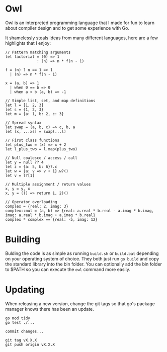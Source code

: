 # Owl

Owl is an interpreted programming language that I made for fun to learn about compiler design and to get some experience with Go.

It shamelessly steals ideas from many different languages, here are a few highlights that I enjoy:

```
// Pattern matching arguments
let factorial = (0) => 1
              : (n) => n * f(n - 1)

f = (n) ? n == 1 => 1
  | (n) => n * f(n - 1) 

x = (a, b) => 1
  | when 0 == b => 0
  | when a < b (a, b) => -1 

// Simple list, set, and map definitions
let l = [1, 2, 3]
let s = {1, 2, 3}
let m = {a: 1, b: 2, c: 3}

// Spread syntax
let swap = (a, b, c) => c, b, a
let [x, ...xs] = swap(...l)

// First class functions
let plus_two = (x) => x + 2
let l_plus_two = l.map(plus_two)

// Null coalesce / access / call
let y = null ?? 4
let z = {a: 5, b: 6}?.c 
let w = {a: v => v + 1}.w?()
let v = l?[1]

// Multiple assignment / return values
x, y = y, x
x, y = (() => return 1, 2)()

// Operator overloading
complex = {real: 2, imag: 3}
complex::mul = (a, b) => {real: a.real * b.real - a.imag * b.imag, imag: a.real * b.imag + a.imag * b.real}
complex * complex == {real: -5, imag: 12}
```

# Building

Bulding the code is as simple as running `build.sh` or  `build.bat` depending on your operating system of choice. They both just run `go build` and copy the standard library into the bin folder. You can optionally add the bin folder to $PATH so you can execute the `owl` command more easily.

# Updating

When releasing a new version, change the git tags so that go's package manager knows there has been an update.

```
go mod tidy
go test ./...

commit changes...

git tag vX.X.X
git push origin vX.X.X
```